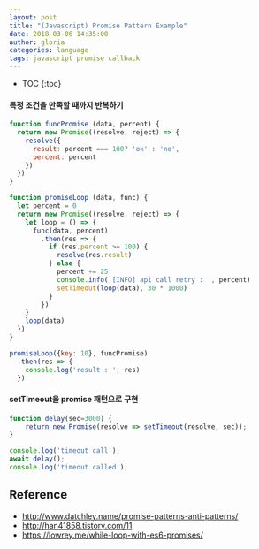 ```yaml
---
layout: post
title: "(Javascript) Promise Pattern Example"
date: 2018-03-06 14:35:00
author: gloria
categories: language
tags: javascript promise callback
---
```


* TOC
{:toc}


#### 특정 조건을 만족할 때까지 반복하기
```Javascript
function funcPromise (data, percent) {
  return new Promise((resolve, reject) => {
    resolve({
      result: percent === 100? 'ok' : 'no',
      percent: percent
    })
  })
}

function promiseLoop (data, func) {
  let percent = 0
  return new Promise((resolve, reject) => {
    let loop = () => {
      func(data, percent)
        .then(res => {
          if (res.percent >= 100) {
            resolve(res.result)
          } else {
            percent += 25
            console.info('[INFO] api call retry : ', percent)
            setTimeout(loop(data), 30 * 1000)
          }
        })
    }
    loop(data)
  })
}

promiseLoop({key: 10}, funcPromise)
  .then(res => {
    console.log('result : ', res)
  })
```

#### setTimeout을 promise 패턴으로 구현
```javascript
function delay(sec=3000) {
	return new Promise(resolve => setTimeout(resolve, sec));
}

console.log('timeout call');
await delay();
console.log('timeout called');
```


## Reference
- http://www.datchley.name/promise-patterns-anti-patterns/
- http://han41858.tistory.com/11
- https://lowrey.me/while-loop-with-es6-promises/
